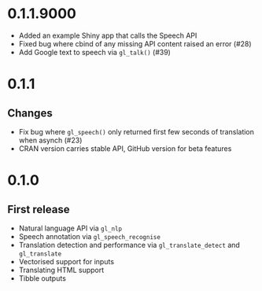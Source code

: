 # 0.1.1.9000

* Added an example Shiny app that calls the Speech API
* Fixed bug where cbind of any missing API content raised an error (#28)
* Add Google text to speech via `gl_talk()` (#39)

# 0.1.1

## Changes 

* Fix bug where `gl_speech()` only returned first few seconds of translation when asynch (#23)
* CRAN version carries stable API, GitHub version for beta features

# 0.1.0

## First release

* Natural language API via `gl_nlp`
* Speech annotation via `gl_speech_recognise`
* Translation detection and performance via `gl_translate_detect` and `gl_translate`
* Vectorised support for inputs
* Translating HTML support
* Tibble outputs
